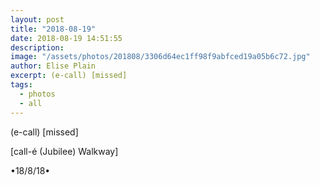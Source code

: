 ```yaml
---
layout: post
title: "2018-08-19"
date: 2018-08-19 14:51:55
description: 
image: "/assets/photos/201808/3306d64ec1ff98f9abfced19a05b6c72.jpg"
author: Elise Plain
excerpt: (e-call) [missed]
tags: 
  - photos
  - all
---
```


(e-call) [missed]
<p></p>
<p>[call-é (Jubilee) Walkway]</p><p>•18/8/18•</p>